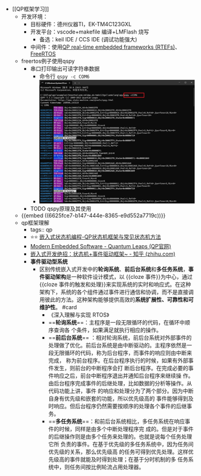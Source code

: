 - [[QP框架学习]]
	- 开发环境：
		- 目标硬件：德州仪器TI，EK-TM4C123GXL
		- 开发平台：vscode+makefile 编译+LMFlash 烧写
			- 备选：keil IDE / CCS IDE (调试功能强大)
		- 中间件：使用[QP real-time embedded frameworks (RTEFs)](https://www.state-machine.com/products/qp)、[FreeRTOS](https://www.freertos.org/zh-cn-cmn-s/)
	- freertos例子使用qspy
		- 串口打印输出可读字符串数据
			- 命令行 `qspy -c COM6`
			- ![image.png](../assets/image_1714977148425_0.png)
		- TODO qspy原理及其使用
	- {{embed ((6625fce7-b147-444e-8365-e9d552a7719c))}}
	- qp框架理解
		- tags:: qp
		- ⭐⭐ [嵌入式状态机编程-QP状态机框架与常见状态机方法](https://blog.csdn.net/qq_36969440/article/details/110387716)
		- [Modern Embedded Software - Quantum Leaps (QP官网)](https://www.state-machine.com/)
		- [嵌入式开发绝招：状态机+事件驱动框架~ - 知乎 (zhihu.com)](https://zhuanlan.zhihu.com/p/642732486)
		- **事件驱动型系统**
			- 区别传统嵌入式开发中的**轮询系统**、**前后台系统**和**多任务系统**，**事件驱动架构**是一种软件设计模式，以 {{cloze 事件}}为中心，通过 {{cloze 事件的触发和处理}}来实现系统的实时和响应式。在这种架构下，系统的各个组件通过事件进行通信和协调，而不是直接调用彼此的方法。这种架构能够提供高效的**系统扩展性、可靠性和可维护性**。 #card
				- 《深入理解与实现 RTOS》
				- ==**轮询系统**==：主程序是一段无限循环的代码，在循环中顺序查询各 个条件，如果满足就执行相应的操作。
				- ==**前后台系统**== ：相对轮询系统，前后台系统对外部事件的处理做了优化。前后台系统是由中断驱动的。主程序依然是一段无限循环的代码，称为后台程序，而事件的响应则由中断来完成， 称为前台程序。在后台程序执行的时候，如果有外部事件发生，则前台的中断程序会打 断后台程序。在完成必要的事件响应之后，前台中断程序退出并通知后台程序来继续操 作。由后台程序完成事件的后继处理，比如数据的分析等操作。从代码功能上讲，事件 的响应和处理分为了两个部分。因为中断自身有优先级和嵌套的功能，所以优先级高的 事件能够得到及时响应。但后台程序仍然需要按顺序的处理各个事件的后继事务。
				- ==**多任务系统**==：和前后台系统相比，多任务系统在响应事件的时候，同样是由多个中断处理程序完 成的。但是对于事件的后继操作则是由多个任务来处理的。也就是说每个任务处理它所 负责的事件。在基于优先级的多任务系统中，因为任务间优先级的关系，那么优先级高 的任务可得到优先处理。这样优先级高的事件就能及时得到处理；在基于分时机制的多 任务系统中，则任务间按比例轮流占用处理器。